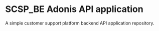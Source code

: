 # SCSP_BE Adonis API application
A simple customer support platform backend API application repository.
